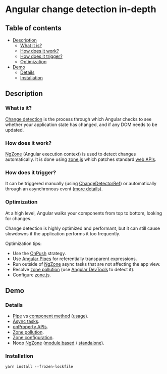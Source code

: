 # Angular change detection in-depth

## Table of contents
- [Description](#description)
  - [What it is?](#what-it-is)
  - [How does it work?](#how-does-it-work)
  - [How does it trigger?](#how-does-it-trigger)
  - [Optimization](#optimization)
- [Demo](#demo)
  - [Details](#details)
  - [Installation](#installation)


## Description

### What is it?
[Change detection](https://angular.io/guide/change-detection) is the process through which Angular checks to see whether your application state has changed, and if any DOM needs to be updated.

### How does it work?
[NgZone](https://angular.io/guide/zone) (Angular execution context) is used to detect changes automatically. It is done using [zone.js](https://www.npmjs.com/package/zone.js) which patches standard [web APIs](https://developer.mozilla.org/en-US/docs/Web/API).

### How does it trigger?
It can be triggered manually (using [ChangeDetectorRef](https://angular.io/api/core/ChangeDetectorRef)) or automatically through an asynchronous event ([more details](https://angular.io/guide/zone#when-apps-update-html)).

### Optimization
At a high level, Angular walks your components from top to bottom, looking for changes.

Change detection is highly optimized and performant, but it can still cause slowdowns if the application performs it too frequently.

Optimization tips:
- Use the [OnPush](https://angular.io/guide/change-detection-skipping-subtrees) strategy.
- Use [Angular Pipes](https://angular.io/api/core/Pipe) for referentially transparent expressions.
- Run outside of [NgZone](https://angular.io/guide/zone) async tasks that are not affecting the app view.
- Resolve [zone pollution](https://angular.io/guide/change-detection-zone-pollution) (use [Angular DevTools](https://angular.io/guide/devtools) to detect it).
- Configure [zone.js](https://github.com/angular/angular/blob/main/packages/zone.js/lib/zone.configurations.api.ts).


## Demo

### Details
- [Pipe](./src/app/pipes/user-hash.pipe.ts) vs [component method](./src/app/shared/user/user.component.ts) ([usage](./src/app/shared/user/user.component.html)).
- [Async tasks](./src/app/shared/async-task-button/async-task-button.component.ts).
- [onProperty APIs](./src/app/shared/onclick-button/onclick-button.component.ts).
- [Zone pollution](./src/app/app.component.html).
- [Zone configuration](./src/zone-config.js).
- Noop [NgZone](https://angular.io/guide/zone) ([module based](./src/main.ts) / [standalone](./src/main-standalone.ts)).

### Installation
```
yarn install --frozen-lockfile
```
